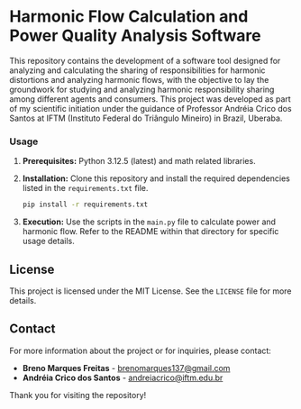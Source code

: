 # Harmonic Flow Calculation and Power Quality Analysis Software

This repository contains the development of a software tool designed for analyzing and calculating the sharing of responsibilities for harmonic distortions and analyzing harmonic flows, with the objective to lay the groundwork for studying and analyzing harmonic responsibility sharing among different agents and consumers. This project was developed as part of my scientific initiation under the guidance of Professor Andréia Crico dos Santos at IFTM (Instituto Federal do Triângulo Mineiro) in Brazil, Uberaba.

### Usage

1. **Prerequisites:** Python 3.12.5 (latest) and math related libraries.
2. **Installation:** Clone this repository and install the required dependencies listed in the `requirements.txt` file.

    ```bash
    pip install -r requirements.txt
    ```

3. **Execution:** Use the scripts in the `main.py` file to calculate power and harmonic flow. Refer to the README within that directory for specific usage details.

## License

This project is licensed under the MIT License. See the `LICENSE` file for more details.

## Contact

For more information about the project or for inquiries, please contact:

- **Breno Marques Freitas** - [brenomarques137@gmail.com](mailto:your-email@example.com)
- **Andréia Crico dos Santos** - [andreiacrico@iftm.edu.br](mailto:your-email@example.com)

Thank you for visiting the repository!
